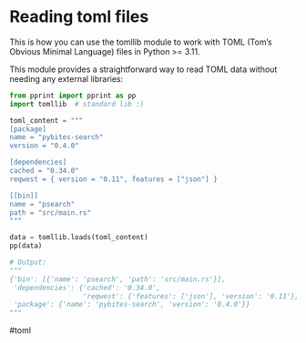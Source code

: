 # Reading toml files

This is how you can use the tomllib module to work with TOML (Tom’s Obvious Minimal Language) files in Python >= 3.11.

This module provides a straightforward way to read TOML data without needing any external libraries:

```python
from pprint import pprint as pp
import tomllib  # standard lib :)

toml_content = """
[package]
name = "pybites-search"
version = "0.4.0"

[dependencies]
cached = "0.34.0"
reqwest = { version = "0.11", features = ["json"] }

[[bin]]
name = "psearch"
path = "src/main.rs"
"""

data = tomllib.loads(toml_content)
pp(data)

# Output:
"""
{'bin': [{'name': 'psearch', 'path': 'src/main.rs'}],
 'dependencies': {'cached': '0.34.0',
                  'reqwest': {'features': ['json'], 'version': '0.11'}},
 'package': {'name': 'pybites-search', 'version': '0.4.0'}}
"""
```

#toml
